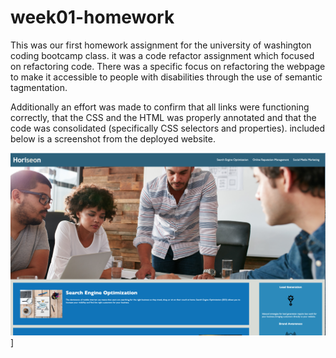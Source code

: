 # week01-homework
This was our first homework assignment for the university of washington coding bootcamp class. it was a code refactor assignment which focused on refactoring code. There was a specific focus on refactoring the webpage to make it accessible to people with disabilities through the use of semantic tagmentation. 

Additionally an effort was made to confirm that all links were functioning correctly, that the CSS and the HTML was properly annotated and that the code was consolidated (specifically CSS selectors and properties). included below is a screenshot from the deployed website.

![](./assets/images/screenshot.png)]
